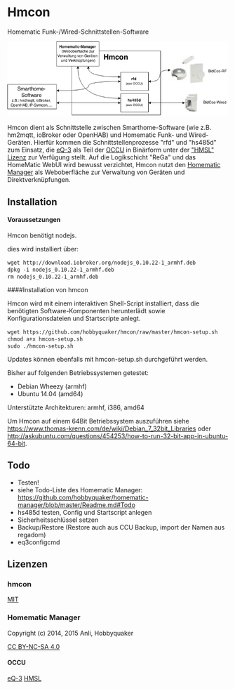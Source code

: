# Hmcon

Homematic Funk-/Wired-Schnittstellen-Software

![architecture](img/hmcon-current.png)

Hmcon dient als Schnittstelle zwischen Smarthome-Software (wie z.B. hm2mqtt, ioBroker oder OpenHAB) und Homematic Funk-
und Wired-Geräten. Hierfür kommen die Schnittstellenprozesse "rfd" und "hs485d" zum Einsatz, die
[eQ-3](http://www.eq-3.de) als Teil der [OCCU](https://github.com/eq-3/occu) in Binärform unter der
["HMSL" Lizenz](https://github.com/eq-3/occu/blob/master/LicenseDE.txt) zur Verfügung stellt. Auf die Logikschicht
"ReGa" und das HomeMatic WebUI wird bewusst verzichtet, Hmcon nutzt den
[Homematic Manager](https://github.com/hobbyquaker/homematic-manager) als Weboberfläche zur Verwaltung von Geräten und
Direktverknüpfungen.


## Installation

#### Voraussetzungen

Hmcon benötigt nodejs.

dies wird installiert über:

```Shell
wget http://download.iobroker.org/nodejs_0.10.22-1_armhf.deb
dpkg -i nodejs_0.10.22-1_armhf.deb
rm nodejs_0.10.22-1_armhf.deb
```

####Installation von hmcon

Hmcon wird mit einem interaktiven Shell-Script installiert, dass die benötigten Software-Komponenten herunterlädt sowie
Konfigurationsdateien und Startscripte anlegt.

```Shell
wget https://github.com/hobbyquaker/hmcon/raw/master/hmcon-setup.sh
chmod a+x hmcon-setup.sh
sudo ./hmcon-setup.sh
```

Updates können ebenfalls mit hmcon-setup.sh durchgeführt werden.

Bisher auf folgenden Betriebssystemen getestet:

* Debian Wheezy (armhf)
* Ubuntu 14.04 (amd64)

Unterstützte Architekturen: armhf, i386, amd64

Um Hmcon auf einem 64Bit Betriebssystem auszuführen siehe
https://www.thomas-krenn.com/de/wiki/Debian_7_32bit_Libraries oder http://askubuntu.com/questions/454253/how-to-run-32-bit-app-in-ubuntu-64-bit.


## Todo

* Testen!
* siehe Todo-Liste des Homematic Manager: https://github.com/hobbyquaker/homematic-manager/blob/master/Readme.md#Todo
* hs485d testen, Config und Startscript anlegen
* Sicherheitsschlüssel setzen
* Backup/Restore (Restore auch aus CCU Backup, import der Namen aus regadom)
* eq3configcmd


## Lizenzen


### hmcon

[MIT](http://de.wikipedia.org/wiki/MIT-Lizenz)

### Homematic Manager

Copyright (c) 2014, 2015 Anli, Hobbyquaker

[CC BY-NC-SA 4.0](http://creativecommons.org/licenses/by-nc-sa/4.0/)

#### OCCU

[eQ-3](http://www.eq-3.de) [HMSL](https://github.com/eq-3/occu/blob/master/LicenseDE.txt)
